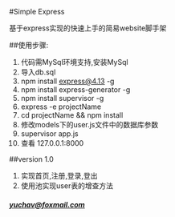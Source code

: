 #Simple Express

基于express实现的快速上手的简易website脚手架

##使用步骤:
1. 代码需MySql环境支持,安装MySql
2. 导入db.sql
3. npm install express@4.13 -g
4. npm install express-generator -g
5. npm install supervisor -g
6. express -e projectName
7. cd projectName && npm install
8. 修改models下的user.js文件中的数据库参数
8. supervisor app.js
9. 查看 127.0.0.1:8000

##version 1.0
1. 实现首页,注册,登录,登出
2. 使用池实现user表的增查方法

##### yuchav@foxmail.com
